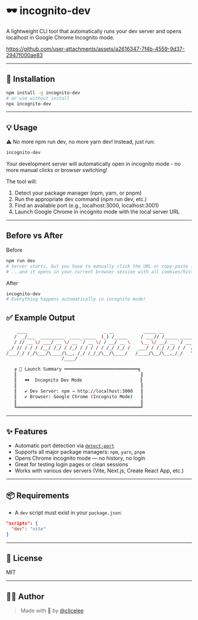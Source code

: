 # 🕶️ incognito-dev

A lightweight CLI tool that automatically runs your dev server and opens localhost in Google Chrome Incognito mode.



https://github.com/user-attachments/assets/a2616347-7f4b-4559-9d37-2947f000ae83


---

## 🚀 Installation

```bash
npm install -g incognito-dev
# or use without install
npx incognito-dev
```

---

## 💡 Usage

⚠️ No more npm run dev, no more yarn dev!
Instead, just run:

```bash
incognito-dev
```

Your development server will automatically open in incognito mode - no more manual clicks or browser switching!

The tool will:
1. Detect your package manager (npm, yarn, or pnpm)
2. Run the appropriate dev command (npm run dev, etc.)
3. Find an available port (e.g., localhost:3000, localhost:3001)
4. Launch Google Chrome in incognito mode with the local server URL

---

## Before vs After

Before
```bash
npm run dev
# Server starts, but you have to manually click the URL or copy-paste it
# ...and it opens in your current browser session with all cookies/history
```

After
```bash
incognito-dev
# Everything happens automatically in incognito mode!
```

## ✅ Example Output

```bash
    ____                             _ __           _____ __             __ 
   /  _/___  _________  ____ _____  (_) /_____     / ___// /_____ ______/ /_
   / // __ \/ ___/ __ \/ __ `/ __ \/ / __/ __ \    \__ \/ __/ __ `/ ___/ __/
 _/ // / / / /__/ /_/ / /_/ / / / / / /_/ /_/ /   ___/ / /_/ /_/ / /  / /_  
/___/_/ /_/\___/\____/\__, /_/ /_/_/\__/\____/   /____/\__/\__,_/_/   \__/  
                     /____/

   ╔ 🚀 Launch Summary ════════════════════════════╗
   ║                                               ║
   ║   🕶️  Incognito Dev Mode                      ║
   ║                                               ║
   ║   ✔ Dev Server: npm → http://localhost:3000   ║
   ║   ✔ Browser: Google Chrome (Incognito Mode)   ║
   ║                                               ║
   ╚═══════════════════════════════════════════════╝
```

---

## ✨ Features

- Automatic port detection via [`detect-port`](https://www.npmjs.com/package/detect-port)
- Supports all major package managers: `npm`, `yarn`, `pnpm`
- Opens Chrome incognito mode — no history, no login
- Great for testing login pages or clean sessions
- Works with various dev servers (Vite, Next.js, Create React App, etc.)


---

## 📦 Requirements

- A `dev` script must exist in your `package.json`:

```json
"scripts": {
  "dev": "vite"
}
```

---

## 📄 License

MIT

---

## 👨‍💻 Author

> Made with 🎲 by [@clicelee](https://github.com/clicelee)
